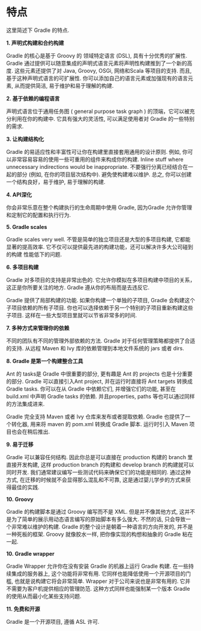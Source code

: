 # 特点

这里简述下 Gradle 的特点.

**1. 声明式构建和合约构建**

Gradle 的核心是基于 Groovy 的
领域特定语言 (DSL), 具有十分优秀的扩展性. Gradle 通过提供可以随意集成的声明式语言元素将声明性构建推到了一个新的高度. 这些元素还提供了对 Java, Groovy, OSGi, 网络和Scala 等项目的支持. 而且, 基于这种声明式语言的可扩展性.  你可以添加自己的语言元素或加强现有的语言元素, 从而提供简洁, 易于维护和易于理解的构建.


**2. 基于依赖的编程语言**

声明式语言位于通用任务图 ( general purpose task graph ) 的顶端，它可以被充分利用在你的构建中. 它具有强大的灵活性, 可以满足使用者对 Gradle 的一些特别的需求.


**3. 让构建结构化**

Gradle 的易适应性和丰富性可让你在构建里直接套用通用的设计原则. 例如, 你可以非常容易容易的使用一些可重用的组件来构成你的构建. Inline stuff where unnecessary indirections would be inappropriate. 不要强行分离已经结合在一起的部分 (例如, 在你的项目层次结构中). 避免使构建难以维护. 总之, 你可以创建一个结构良好，易于维护, 易于理解的构建.

**4. API深化**

你会非常乐意在整个构建执行的生命周期中使用 Gradle, 因为Gradle 允许你管理和定制它的配置和执行行为.

**5. Gradle scales**

Gradle scales very well.  不管是简单的独立项目还是大型的多项目构建, 它都能显著的提高效率. 它不仅可以提供最先进的构建功能，还可以解决许多大公司碰到的构建 性能低下的问题.


**6. 多项目构建**

Gradle 对多项目的支持是非常出色的. 它允许你模拟在多项目构建中项目的关系，这正是你所要关注的地方. Gradle 遵从你的布局而是去违反它.

Gradle 提供了局部构建的功能. 如果你构建一个单独的子项目, Gradle 会构建这个子项目依赖的所有子项目. 你也可以选择依赖于另一个特别的子项目重新构建这些子项目. 这样在一些大型项目里就可以节省非常多的时间.

**7. 多种方式来管理你的依赖**

不同的团队有不同的管理外部依赖的方法. Gradle 对于任何管理策略都提供了合适的支持. 从远程 Maven 和 Ivy 库的依赖管理到本地文件系统的 jars 或者 dirs.

**8. Gradle 是第一个构建整合工具**

Ant 的 tasks是 Gradle 中很重要的部分, 更有趣是 Ant 的 projects 也是十分重要的部分. Gradle 可以直接引入Ant project, 并在运行时直接将 Ant targets 转换成 Gradle tasks.
你可以在从 Gradle 中依赖它们, 并增强它们的功能, 甚至在 build.xml 中声明 Gradle tasks 的依赖.  并且properties, paths 等也可以通过同样的方法集成进来.

Gradle 完全支持 Maven 或者 lvy 仓库来发布或者提取依赖. Gradle 也提供了一个转化器, 用来将 maven 的 pom.xml 转换成 Gradle 脚本. 运行时引入 Maven 项目也会在稍后推出.

**9. 易于迁移**

Gradle 可以兼容任何结构.
因此你总是可以直接在 production 构建的 branch 里直接开发构建,
这样 production branch 的构建和 develop branch 的构建就可以同时开发. 我们通常建议编写一些测试代码来确保它们的功能是相同的.
通过这种方式,
在迁移的时候就不会显得那么混乱和不可靠,
这是通过婴儿学步的方式来获得最佳的实践.

**10. Groovy**

Gradle 的构建脚本是通过 Groovy 编写而不是 XML.
但是并不像其他方式,
这并不是为了简单的展示用动态语言编写的原始脚本有多么强大.
不然的话,
只会导致一个非常难以维护的构建.
Gradle 的整个设计是朝着一种语言的方向开发的,
并不是一种死板的框架.
Groovy 就像胶水一样, 把你像实现的构想和抽象的 Gradle 粘在一起.

**10. Gradle wrapper**

Gradle Wrapper 允许你在没有安装 Gradle 的机器上运行 Gradle 构建.
在一些持续集成的服务器上,
这个功能将非常有用.
它同样也能降低使用一个开源项目的门槛,
也就是说构建它将会非常简单.
Wrapper 对于公司来说也是非常有用的.
它并不需要为客户机提供相应的管理防范.
这种方式同样也能强制某一个版本 Gradle 的使用从而最小化某些支持问题.

**11. 免费和开源**

Gradle 是一个开源项目, 遵循 ASL 许可.
